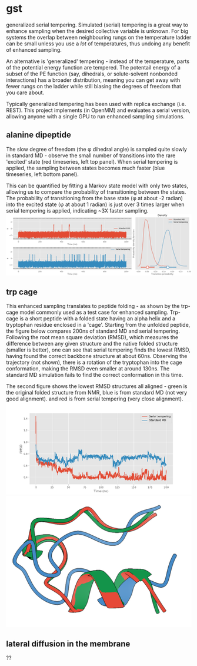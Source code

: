 # gst
 generalized serial tempering. Simulated (serial) tempering is a great way to enhance sampling when the desired collective variable is unknown. For big systems the overlap between neighbouring rungs on the temperature ladder can be small unless you use a _lot_ of temperatures, thus undoing any benefit of enhanced sampling. 
 
An alternative is 'generalized' tempering - instead of the temperature, parts of the potential energy function are tempered.  The potentail energy of a subset of the PE function (say, dihedrals, or solute-solvent nonbonded interactions) has a broader distribution, meaning you can get away with fewer rungs on the ladder while still biasing the degrees of freedom that you care about. 

Typically generalized tempering has been used with replica exchange (i.e. REST). This project implements (in OpenMM) and evaluates a serial version, allowing anyone with a single GPU to run enhanced sampling simulations.


## alanine dipeptide
The slow degree of freedom (the φ dihedral angle) is sampled quite slowly in standard MD - observe the small number of transitions into the rare 'excited' state (red timeseries, left top panel). When serial tempering is applied, the sampling between states becomes much faster (blue timeseries, left bottom panel). 

This can be quantified by fitting a Markov state model with only two states, allowing us to compare the probability of transitioning between the states. The probability of transitioning from the base state (φ at about -2 radian) into the excited state (φ at about 1 radian) is just over 3 times larger when serial tempering is applied, indicating ~3X faster sampling. 
![alt text](./alanine_dipeptide/all.png)


## trp cage
This enhanced sampling translates to peptide folding - as shown by the trp-cage model commonly used as a test case for enhanced sampling. Trp-cage is a short peptide with a folded state having an alpha helix and a tryptophan residue enclosed in a 'cage'. Starting from the unfolded peptide, the figure below compares 200ns of standard MD and serial tempering. Following the root mean square deviation (RMSD), which measures the difference between any given structure and the native folded structure (smaller is better), one can see that serial tempering finds the lowest RMSD, having found the correct backbone  structure at about 60ns. Observing the trajectory (not shown), there is a rotation of the tryptophan into the cage conformation, making the RMSD even smaller at around 130ns. The standard MD simulation fails to find the correct conformation in this time. 

The second figure shows the lowest RMSD structures all aligned - green is the original folded structure from NMR, blue is from standard MD (not very good alignment). and red is from serial tempering (very close alignment). 
![trpcage](./trp_cage/trpcage.png)
<img src="/trp_cage/aligned_structures.png" width="650">

## lateral diffusion in the membrane
??
